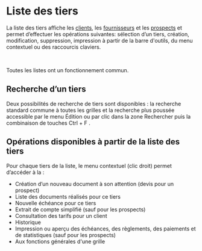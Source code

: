 # Liste des tiers



La liste des tiers affiche les [clients](../3/Introduction.md), les [fournisseurs](../4/Introduction.md) et les [prospects](../2/Introduction.md) et permet d’effectuer les opérations suivantes: sélection d’un tiers, création, modification, suppression, impression à partir de la barre d'outils, du menu contextuel ou des raccourcis claviers.


 


Toutes les listes ont un fonctionnement commun.


## Recherche d’un tiers



Deux possibilités de recherche de tiers sont disponibles : la recherche standard commune à toutes les grilles et la recherche plus poussée accessible par le menu Édition ou par clic dans la zone Rechercher puis la combinaison de touches  Ctrl + F
.



## Opérations disponibles à partir de la liste des tiers


Pour chaque tiers de la liste, le menu contextuel (clic droit) permet d’accéder à la :


* Création d’un nouveau document à son attention (devis pour un prospect)
* Liste des documents réalisés pour ce tiers
* Nouvelle échéance pour ce tiers
* Extrait de compte simplifié (sauf pour les prospects)
* Consultation des tarifs pour un client
* Historique
* Impression ou aperçu des échéances, des règlements, des paiements et de statistiques (sauf pour les prospects)
* Aux fonctions générales d'une grille


